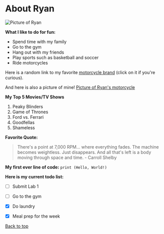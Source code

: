 # About Ryan

![Picture of Ryan](/screenshots/ryan_pic.png)

**What I like to do for fun:**
- Spend time with my family
- Go to the gym
- Hang out with my friends
- Play sports such as basketball and soccer
- Ride motorcycles

Here is a random link to my favorite [motorcycle brand](https://www.bmwmotorcycles.com/en/home.html#/filter-all) (click on it if you're curious).

And here is also a picture of mine!
[Picture of Ryan's motorcycle](/screenshots/ryans_daytona_675.png)


**My Top 5 Movies/TV Shows**
1. Peaky Blinders
2. Game of Thrones
3. Ford vs. Ferrari
4. Goodfellas
5. Shameless

**Favorite Quote:**
> There's a point at 7,000 RPM... where everything fades. The machine becomes weightless. Just disappears. And all that's left is a body moving through space and time.
\- Carroll Shelby

**My first ever line of code:**
`print (Hello, World!)`

**Here is my current todo list:**
- [ ] Submit Lab 1
- [ ] Go to the gym
- [x] Do laundry
- [x] Meal prep for the week


[Back to top](#about-ryan)